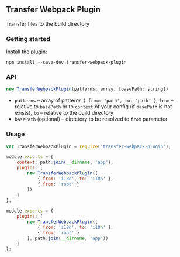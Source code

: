 ## Transfer Webpack Plugin

Transfer files to the build directory

### Getting started

Install the plugin:

```
npm install --save-dev transfer-webpack-plugin
```


### API
```javascript
new TransferWebpackPlugin(patterns: array, [basePath: string])
```

* `patterns` – array of patterns `{ from: 'path', to: 'path' }`, `from` – relative to `basePath` or to `context` of your config (if `basePath` is not exists), 
`to` – relative to the build directory
* `basePath` (optional) – directory to be resolved to `from` parameter

### Usage

```javascript
var TransferWebpackPlugin = require('transfer-webpack-plugin');

module.exports = {
    context: path.join(__dirname, 'app'),
    plugins: [
        new TransferWebpackPlugin([
            { from: 'i18n', to: 'i18n' },
            { from: 'root' }
        ])
    ]
};

module.exports = {
    plugins: [
        new TransferWebpackPlugin([
            { from: 'i18n', to: 'i18n' },
            { from: 'root' }
        ], path.join(__dirname, 'app'))
    ]
};
```
